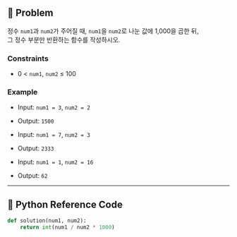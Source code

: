 ## 🧠 Problem
정수 `num1`과 `num2`가 주어질 때, `num1`을 `num2`로 나눈 값에 1,000을 곱한 뒤,  
그 정수 부분만 반환하는 함수를 작성하시오.

### Constraints
- 0 < `num1`, `num2` ≤ 100

### Example
- Input: `num1 = 3`, `num2 = 2`
- Output: `1500`

- Input: `num1 = 7`, `num2 = 3`
- Output: `2333`

- Input: `num1 = 1`, `num2 = 16`
- Output: `62`

---

## 🐍 Python Reference Code

```python
def solution(num1, num2):
    return int(num1 / num2 * 1000)
```
